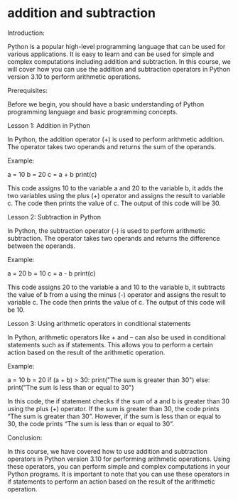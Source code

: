 
addition and subtraction
========================
Introduction:

Python is a popular high-level programming language that can be used for various applications. It is easy to learn and can be used for simple and complex computations including addition and subtraction. In this course, we will cover how you can use the addition and subtraction operators in Python version 3.10 to perform arithmetic operations.

Prerequisites:

Before we begin, you should have a basic understanding of Python programming language and basic programming concepts.

Lesson 1: Addition in Python

In Python, the addition operator (+) is used to perform arithmetic addition. The operator takes two operands and returns the sum of the operands.

Example:

a = 10
b = 20
c = a + b
print(c)

This code assigns 10 to the variable a and 20 to the variable b, it adds the two variables using the plus (+) operator and assigns the result to variable c. The code then prints the value of c. The output of this code will be 30.

Lesson 2: Subtraction in Python

In Python, the subtraction operator (-) is used to perform arithmetic subtraction. The operator takes two operands and returns the difference between the operands.

Example:

a = 20
b = 10
c = a - b
print(c)

This code assigns 20 to the variable a and 10 to the variable b, it subtracts the value of b from a using the minus (-) operator and assigns the result to variable c. The code then prints the value of c. The output of this code will be 10.

Lesson 3: Using arithmetic operators in conditional statements

In Python, arithmetic operators like + and – can also be used in conditional statements such as if statements. This allows you to perform a certain action based on the result of the arithmetic operation.

Example:

a = 10
b = 20
if (a + b) > 30:
   print("The sum is greater than 30")
else:
   print("The sum is less than or equal to 30")

In this code, the if statement checks if the sum of a and b is greater than 30 using the plus (+) operator. If the sum is greater than 30, the code prints “The sum is greater than 30”. However, if the sum is less than or equal to 30, the code prints “The sum is less than or equal to 30”.

Conclusion:

In this course, we have covered how to use addition and subtraction operators in Python version 3.10 for performing arithmetic operations. Using these operators, you can perform simple and complex computations in your Python programs. It is important to note that you can use these operators in if statements to perform an action based on the result of the arithmetic operation.